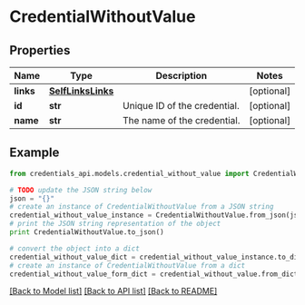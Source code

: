# CredentialWithoutValue


## Properties
Name | Type | Description | Notes
------------ | ------------- | ------------- | -------------
**links** | [**SelfLinksLinks**](SelfLinksLinks.md) |  | [optional] 
**id** | **str** | Unique ID of the credential. | [optional] 
**name** | **str** | The name of the credential. | [optional] 

## Example

```python
from credentials_api.models.credential_without_value import CredentialWithoutValue

# TODO update the JSON string below
json = "{}"
# create an instance of CredentialWithoutValue from a JSON string
credential_without_value_instance = CredentialWithoutValue.from_json(json)
# print the JSON string representation of the object
print CredentialWithoutValue.to_json()

# convert the object into a dict
credential_without_value_dict = credential_without_value_instance.to_dict()
# create an instance of CredentialWithoutValue from a dict
credential_without_value_form_dict = credential_without_value.from_dict(credential_without_value_dict)
```
[[Back to Model list]](../README.md#documentation-for-models) [[Back to API list]](../README.md#documentation-for-api-endpoints) [[Back to README]](../README.md)


